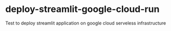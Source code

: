 # deploy-streamlit-google-cloud-run
Test to deploy streamlit application on google cloud serveless infrastructure
